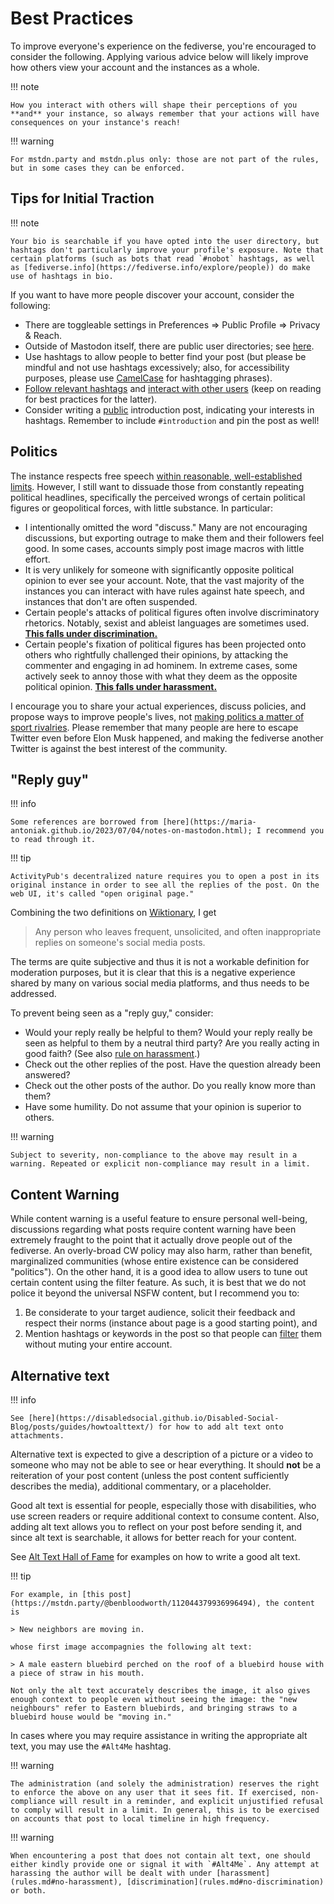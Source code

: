 # Best Practices

To improve everyone's experience on the fediverse, you're encouraged to consider the following. Applying various advice below will likely improve how others view your account and the instances as a whole.

!!! note

    How you interact with others will shape their perceptions of you **and** your instance, so always remember that your actions will have consequences on your instance's reach!

!!! warning

    For mstdn.party and mstdn.plus only: those are not part of the rules, but in some cases they can be enforced.

## Tips for Initial Traction

!!! note

    Your bio is searchable if you have opted into the user directory, but hashtags don't particularly improve your profile's exposure. Note that certain platforms (such as bots that read `#nobot` hashtags, as well as [fediverse.info](https://fediverse.info/explore/people)) do make use of hashtags in bio.

If you want to have more people discover your account, consider the following:

* There are toggleable settings in Preferences => Public Profile => Privacy & Reach.
* Outside of Mastodon itself, there are public user directories; see [here](how-to-follow.md#how-to-follow-people-and-content).
* Use hashtags to allow people to better find your post (but please be mindful and not use hashtags excessively; also, for accessibility purposes, please use [CamelCase](https://en.wikipedia.org/wiki/Camel_case) for hashtagging phrases).
* [Follow relevant hashtags](how-to-follow.md#how-to-follow-people-and-content) and [interact with other users](should-i.md#you-want-to-interact-with-others) (keep on reading for best practices for the latter).
* Consider writing a [public](https://docs.joinmastodon.org/user/posting/#privacy) introduction post, indicating your interests in hashtags. Remember to include `#introduction` and pin the post as well!

## Politics

The instance respects free speech [within reasonable, well-established limits](rules.md). However, I still want to dissuade those from constantly repeating political headlines, specifically the perceived wrongs of certain political figures or geopolitical forces, with little substance. In particular:

* I intentionally omitted the word "discuss." Many are not encouraging discussions, but exporting outrage to make them and their followers feel good. In some cases, accounts simply post image macros with little effort.
* It is very unlikely for someone with significantly opposite political opinion to ever see your account. Note, that the vast majority of the instances you can interact with have rules against hate speech, and instances that don't are often suspended.
* Certain people's attacks of political figures often involve discriminatory rhetorics. Notably, sexist and ableist languages are sometimes used. **[This falls under discrimination.](rules.md#no-discrimination)**
* Certain people's fixation of political figures has been projected onto others who rightfully challenged their opinions, by attacking the commenter and engaging in ad hominem. In extreme cases, some actively seek to annoy those with what they deem as the opposite political opinion. **[This falls under harassment.](rules.md#no-harassment)**

I encourage you to share your actual experiences, discuss policies, and propose ways to improve people's lives, not [making politics a matter of sport rivalries](https://news.ku.edu/2015/04/13/study-most-partisans-treat-politics-sports-rivalries-instead-focusing-issues). Please remember that many people are here to escape Twitter even before Elon Musk happened, and making the fediverse another Twitter is against the best interest of the community.

## "Reply guy"

!!! info

    Some references are borrowed from [here](https://maria-antoniak.github.io/2023/07/04/notes-on-mastodon.html); I recommend you to read through it.

!!! tip

    ActivityPub's decentralized nature requires you to open a post in its original instance in order to see all the replies of the post. On the web UI, it's called "open original page."

Combining the two definitions on [Wiktionary](https://en.wiktionary.org/wiki/reply_guy), I get

> Any person who leaves frequent, unsolicited, and often inappropriate replies on someone's social media posts.

The terms are quite subjective and thus it is not a workable definition for moderation purposes, but it is clear that this is a negative experience shared by many on various social media platforms, and thus needs to be addressed.

To prevent being seen as a "reply guy," consider:

* Would your reply really be helpful to them? Would your reply really be seen as helpful to them by a neutral third party? Are you really acting in good faith? (See also [rule on harassment](rules.md#no-harassment).)
* Check out the other replies of the post. Have the question already been answered?
* Check out the other posts of the author. Do you really know more than them?
* Have some humility. Do not assume that your opinion is superior to others.

!!! warning

    Subject to severity, non-compliance to the above may result in a warning. Repeated or explicit non-compliance may result in a limit.

## Content Warning

While content warning is a useful feature to ensure personal well-being, discussions regarding what posts require content warning have been extremely fraught to the point that it actually drove people out of the fediverse. An overly-broad CW policy may also harm, rather than benefit, marginalized communities (whose entire existence can be considered "politics"). On the other hand, it is a good idea to allow users to tune out certain content using the filter feature. As such, it is best that we do not police it beyond the universal NSFW content, but I recommend you to:

1. Be considerate to your target audience, solicit their feedback and respect their norms (instance about page is a good starting point), and
2. Mention hashtags or keywords in the post so that people can [filter](https://fedi.tips/filtering-your-timeline-to-hide-posts-on-mastodon/) them without muting your entire account.

## Alternative text

!!! info

    See [here](https://disabledsocial.github.io/Disabled-Social-Blog/posts/guides/howtoalttext/) for how to add alt text onto attachments.

Alternative text is expected to give a description of a picture or a video to someone who may not be able to see or hear everything. It should **not** be a reiteration of your post content (unless the post content sufficiently describes the media), additional commentary, or a placeholder.

Good alt text is essential for people, especially those with disabilities, who use screen readers or require additional context to consume content. Also, adding alt text allows you to reflect on your post before sending it, and since alt text is searchable, it allows for better reach for your content.

See [Alt Text Hall of Fame](https://alttexthalloffame.org/en/) for examples on how to write a good alt text.

!!! tip

    For example, in [this post](https://mstdn.party/@benbloodworth/112044379936996494), the content is

    > New neighbors are moving in.

    whose first image accompagnies the following alt text:

    > A male eastern bluebird perched on the roof of a bluebird house with a piece of straw in his mouth.

    Not only the alt text accurately describes the image, it also gives enough context to people even without seeing the image: the "new neighbours" refer to Eastern bluebirds, and bringing straws to a bluebird house would be "moving in." 

In cases where you may require assistance in writing the appropriate alt text, you may use the `#Alt4Me` hashtag.

!!! warning

    The administration (and solely the administration) reserves the right to enforce the above on any user that it sees fit. If exercised, non-compliance will result in a reminder, and explicit unjustified refusal to comply will result in a limit. In general, this is to be exercised on accounts that post to local timeline in high frequency.

!!! warning

    When encountering a post that does not contain alt text, one should either kindly provide one or signal it with `#Alt4Me`. Any attempt at harassing the author will be dealt with under [harassment](rules.md#no-harassment), [discrimination](rules.md#no-discrimination) or both.
